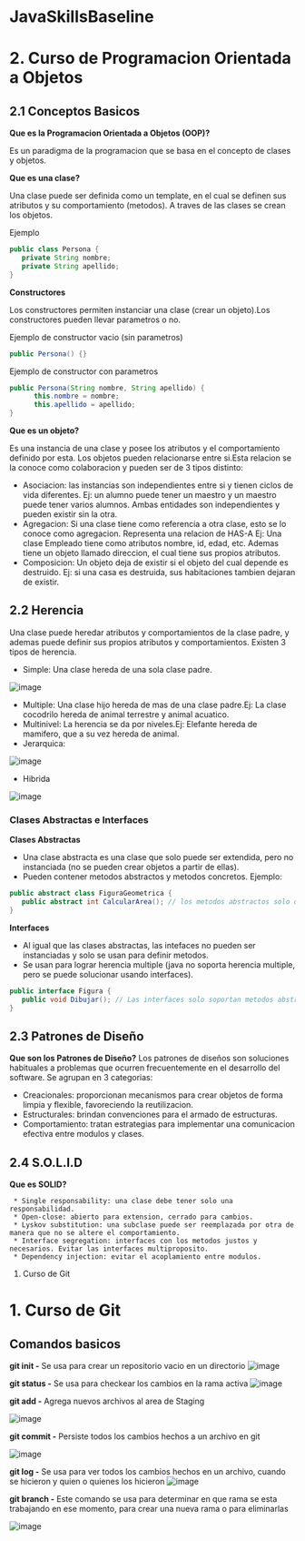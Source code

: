 # JavaSkillsBaseline

# 2. Curso de Programacion Orientada a Objetos

## 2.1 Conceptos Basicos

**Que es la Programacion Orientada a Objetos (OOP)?**

Es un paradigma de la programacion que se basa en el concepto de clases y objetos.

**Que es una clase?**

Una clase puede ser definida como un template, en el cual se definen sus atributos y su comportamiento (metodos). A traves de las clases se crean los objetos.

Ejemplo

```Java
public class Persona {
   private String nombre;
   private String apellido;
}
```

**Constructores**

Los constructores permiten instanciar una clase (crear un objeto).Los constructores pueden llevar parametros o no.

Ejemplo de constructor vacio (sin parametros)
```Java                                                                  
public Persona() {}
```
Ejemplo de constructor con parametros
```Java
public Persona(String nombre, String apellido) {
      this.nombre = nombre;
      this.apellido = apellido;
}
```

**Que es un objeto?**

Es una instancia de una clase y posee los atributos y el comportamiento definido por esta.
Los objetos pueden relacionarse entre si.Esta relacion se la conoce como colaboracion y pueden ser de 3 tipos distinto:
 - Asociacion: las instancias son independientes entre si y tienen ciclos de vida diferentes. Ej: un alumno puede tener un maestro y un maestro puede tener varios alumnos.
   Ambas entidades son independientes y pueden existir sin la otra.
 - Agregacion: Si una clase tiene como referencia a otra clase, esto se lo conoce como agregacion. Representa una relacion de HAS-A
   Ej: Una clase Empleado tiene como atributos nombre, id, edad, etc. Ademas tiene un objeto llamado direccion, el cual tiene sus propios atributos.
 - Composicion: Un objeto deja de existir si el objeto del cual depende es destruido. Ej: si una casa es destruida, sus habitaciones tambien dejaran de existir.

## 2.2 Herencia

Una clase puede heredar atributos y comportamientos de la clase padre, y ademas puede definir sus propios atributos y comportamientos.
Existen 3 tipos de herencia.
 * Simple: Una clase hereda de una sola clase padre.
 
 ![image](https://user-images.githubusercontent.com/40470742/123968044-42d7ff00-d98d-11eb-8afa-5a6e2899a643.png)
 * Multiple: Una clase hijo hereda de mas de una clase padre.Ej: La clase cocodrilo hereda de animal terrestre y animal acuatico.
 * Multinivel: La herencia se da por niveles.Ej: Elefante hereda de mamifero, que a su vez hereda de animal.
 * Jerarquica:
 
 ![image](https://user-images.githubusercontent.com/40470742/123968843-00fb8880-d98e-11eb-9a78-6bdaf4362956.png)
 
 * Hibrida
 
 ![image](https://user-images.githubusercontent.com/40470742/123968934-1a043980-d98e-11eb-84e2-419199751159.png)
 
 ### Clases Abstractas e Interfaces
 
 **Clases Abstractas**
  * Una clase abstracta es una clase que solo puede ser extendida, pero no instanciada (no se pueden crear objetos a partir de ellas).
  * Pueden contener metodos abstractos y metodos concretos.
  Ejemplo:
  ```Java
  public abstract class FiguraGeometrica {
     public abstract int CalcularArea(); // los metodos abstractos solo definen su encabezado, no contiene mas codigo
  }
  ```
 
 **Interfaces**
  * Al igual que las clases abstractas, las intefaces no pueden ser instanciadas y solo se usan para definir metodos.
  * Se usan para lograr herencia multiple (java no soporta herencia multiple, pero se puede solucionar usando interfaces).
  ```Java
  public interface Figura {
     public void Dibujar(); // Las interfaces solo soportan metodos abstractos
  }
  ```
  
  ## 2.3 Patrones de Diseño
  
  **Que son los Patrones de Diseño?**
  Los patrones de diseños son soluciones habituales a problemas que ocurren frecuentemente en el desarrollo del software. 
  Se agrupan en 3 categorias:
   * Creacionales: proporcionan mecanismos para crear objetos de forma limpia y flexible, favoreciendo la reutilizacion.
   * Estructurales: brindan convenciones para el armado de estructuras.
   * Comportamiento: tratan estrategias para implementar una comunicacion efectiva entre modulos y clases.
   
   ## 2.4 S.O.L.I.D
   
   **Que es SOLID?**
   
     * Single responsability: una clase debe tener solo una responsabilidad.
     * Open-close: abierto para extension, cerrado para cambios.
     * Lyskov substitution: una subclase puede ser reemplazada por otra de manera que no se altere el comportamiento.
     * Interface segregation: interfaces con los metodos justos y necesarios. Evitar las interfaces multiproposito.
     * Dependency injection: evitar el acoplamiento entre modulos.
  
 
1. Curso de Git

# 1. Curso de Git

## Comandos basicos

**git init -** 
Se usa para crear un repositorio vacio en un directorio
![image](https://user-images.githubusercontent.com/40470742/123145523-4b7f8100-d433-11eb-8019-591e788c2a97.png)

**git status -** 
Se usa para checkear los cambios en la rama activa
![image](https://user-images.githubusercontent.com/40470742/123145767-8b466880-d433-11eb-9681-d0085de29301.png)

**git add -** 
Agrega nuevos archivos al area de Staging

![image](https://user-images.githubusercontent.com/40470742/123145849-a2855600-d433-11eb-9897-b92491cab318.png)

**git commit -** 
Persiste todos los cambios hechos a un archivo en git

![image](https://user-images.githubusercontent.com/40470742/123145930-b92bad00-d433-11eb-8a08-10e4124d77e4.png)

**git log -** 
Se usa para ver todos los cambios hechos en un archivo, cuando se hicieron y quien o quienes los hicieron
![image](https://user-images.githubusercontent.com/40470742/123146037-d8c2d580-d433-11eb-9c50-e67f0c48bd6b.png)

**git branch -**
Este comando se usa para determinar en que rama se esta trabajando en ese momento, para crear una nueva rama o para eliminarlas

![image](https://user-images.githubusercontent.com/40470742/123808665-5882f100-d8c7-11eb-87ce-6d7689ccc679.png)




